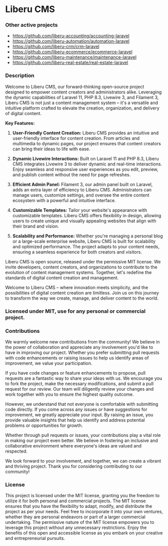 # Liberu CMS

### Other active projects
* https://github.com/liberu-accounting/accounting-laravel
* https://github.com/liberu-automation/automation-laravel
* https://github.com/liberu-crm/crm-laravel
* https://github.com/liberu-ecommerce/ecommerce-laravel
* https://github.com/liberu-maintenance/maintenance-laravel
* https://github.com/liberu-real-estate/real-estate-laravel


### Description
Welcome to Liberu CMS, our forward-thinking open-source project designed to empower content creators and administrators alike. Leveraging the dynamic capabilities of Laravel 11, PHP 8.3, Livewire 3, and Filament 3, Liberu CMS is not just a content management system – it's a versatile and intuitive platform crafted to elevate the creation, organization, and delivery of digital content.

**Key Features:**

1. **User-Friendly Content Creation:** Liberu CMS provides an intuitive and user-friendly interface for content creation. From articles and multimedia to dynamic pages, our project ensures that content creators can bring their ideas to life with ease.

2. **Dynamic Livewire Interactions:** Built on Laravel 11 and PHP 8.3, Liberu CMS integrates Livewire 3 to deliver dynamic and real-time interactions. Enjoy seamless and responsive user experiences as you edit, preview, and publish content without the need for page refreshes.

3. **Efficient Admin Panel:** Filament 3, our admin panel built on Laravel, adds an extra layer of efficiency to Liberu CMS. Administrators can manage users, customize settings, and oversee the entire content ecosystem with a powerful and intuitive interface.

4. **Customizable Templates:** Tailor your website's appearance with customizable templates. Liberu CMS offers flexibility in design, allowing users to create unique and visually appealing websites that align with their brand and vision.

5. **Scalability and Performance:** Whether you're managing a personal blog or a large-scale enterprise website, Liberu CMS is built for scalability and optimized performance. The project adapts to your content needs, ensuring a seamless experience for both creators and visitors.

Liberu CMS is open source, released under the permissive MIT license. We invite developers, content creators, and organizations to contribute to the evolution of content management systems. Together, let's redefine the standards of digital content creation and management.

Welcome to Liberu CMS – where innovation meets simplicity, and the possibilities of digital content creation are limitless. Join us on this journey to transform the way we create, manage, and deliver content to the world.

### Licensed under MIT, use for any personal or commercial project.
  
### Contributions

We warmly welcome new contributions from the community! We believe in the power of collaboration and appreciate any involvement you'd like to have in improving our project. Whether you prefer submitting pull requests with code enhancements or raising issues to help us identify areas of improvement, we value your participation.

If you have code changes or feature enhancements to propose, pull requests are a fantastic way to share your ideas with us. We encourage you to fork the project, make the necessary modifications, and submit a pull request for our review. Our team will diligently review your changes and work together with you to ensure the highest quality outcome.

However, we understand that not everyone is comfortable with submitting code directly. If you come across any issues or have suggestions for improvement, we greatly appreciate your input. By raising an issue, you provide valuable insights that help us identify and address potential problems or opportunities for growth.

Whether through pull requests or issues, your contributions play a vital role in making our project even better. We believe in fostering an inclusive and collaborative environment where everyone's ideas are valued and respected.

We look forward to your involvement, and together, we can create a vibrant and thriving project. Thank you for considering contributing to our community!
<!--/h-->

### License

This project is licensed under the MIT license, granting you the freedom to utilize it for both personal and commercial projects. The MIT license ensures that you have the flexibility to adapt, modify, and distribute the project as per your needs. Feel free to incorporate it into your own ventures, whether they are personal endeavors or part of a larger commercial undertaking. The permissive nature of the MIT license empowers you to leverage this project without any unnecessary restrictions. Enjoy the benefits of this open and accessible license as you embark on your creative and entrepreneurial pursuits.
<!--/h-->
